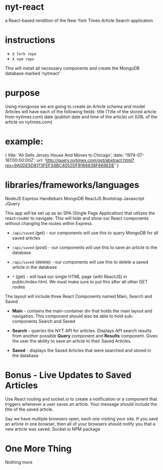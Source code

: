 # nyt-react
a React-based rendition of the New York Times Article Search application

# instructions
* `$ fork repo` 
* `$ npm repo` 

This will install all necessary components and create the MongoDB database marked 'nytreact'

# purpose
Using mongoose we are going to create an Article schema and model
Articles will have each of the following fields:
  title (Title of the stored article from nytimes.com)
  date (publish date and time of the article)
  url (URL of the article on nytimes.com)

# example:
 {
   title: 'Ali Sells Jersey House And Moves to Chicago',
   date: '1974-07-18T00:00:00Z',
   url: 'http://query.nytimes.com/gst/abstract.html?res=9A0DE5D8173FEF34BC4052DFB166838F669EDE'
 }
 
# libraries/frameworks/languages
NodeJS
Express
Handlebars
MongoDB
ReactJS
Bootstrap
Javascript
JQuery

This app will be set up as an SPA (Single Page Application) that utilizes the react-router to navigate. This will hide and show our React components without changing the routes within Express.

* `/api/saved` (get) - our components will use this to query MongoDB for all saved articles

* `/api/saved` (post) - our components will use this to save an article to the database

* `/api/saved` (delete) - our components will use this to delete a saved article in the database

* `*` (get) - will load our single HTML page (with ReactJS) in public/index.html. We must make sure to put this after all other GET routes
 
The layout will include three React Components named Main, Search and Saved.
* **Main** - contains the main-container div that holds the main layout and navigation. This component should also be able to hold sub-components Search and Saved

* **Search** - queries the NYT API for articles. Displays API search results from another possible **Query** component and **Results** component. Gives the user the ability to save an article to their Saved Articles.

* **Saved** - displays the Saved Articles that were searched and stored in the database

# Bonus - Live Updates to Saved Articles

Use React routing and socket.io to create a notification or a component that triggers whenever a user saves an article. Your message should include the title of the saved article.

Say we have multiple browsers open, each one visiting your site. If you save an article in one browser, then all of your browsers should notify you that a new article was saved.
Socket.io NPM package

# One More Thing
Nothing more
